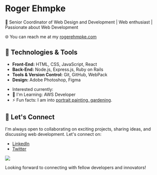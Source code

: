 # Roger Ehmpke

🚀 Senior Coordinator of Web Design and Development | Web enthusiast | Passionate about Web Development

🌐 You can reach me at my [rogerehmpke.com](https://www.rogerehmpke.com")

## 🔧 Technologies & Tools

- **Front-End:** HTML, CSS, JavaScript, React
- **Back-End:** Node.js, Express.js, Ruby on Rails
- **Tools & Version Control:** Git, GitHub, WebPack
- **Design:** Adobe Photoshop, Figma

<ul>
    <li>Interested currently:</li>
    <li>🌱 I'm Learning: AWS Developer</li>
    <li>⚡ Fun facts: I am into <a href="https://www.oilstrokes.com">portrait painting, gardening</a>.
</ul>

## 💬 Let's Connect

I'm always open to collaborating on exciting projects, sharing ideas, and discussing web development. Let's connect on:

- [LinkedIn](https://www.linkedin.com/in/rogerehmpke/)
- [Twitter](https://twitter.com/rehmpke)

<p>
    <a href="http://twitter.com/rehmpke">
        <img src="https://img.shields.io/twitter/follow/rehmpke?label=Twitter&logo=twitter&style=for-the-badge" />
    </a>
</p>

Looking forward to connecting with fellow developers and innovators!
<!--
**rehmpke/rehmpke** is a ✨ _special_ ✨ repository because its `README.md` (this file) appears on your GitHub profile.
### Hi there 👋
Here are some ideas to get you started:

- 🔭 I’m currently working on ...
- 🌱 I’m currently learning ...
- 👯 I’m looking to collaborate on ...
- 🤔 I’m looking for help with ...
- 💬 Ask me about ...
- 📫 How to reach me: ...
- 😄 Pronouns: ...
- ⚡ Fun fact: ...
-->
